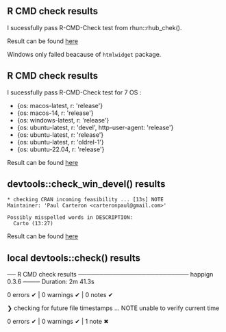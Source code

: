 ## R CMD check results

I sucessfully pass R-CMD-Check test from rhun::rhub_chek().
   
Result can be found [here](https://github.com/paul-carteron/happign/actions/runs/16590340052)

Windows only failed beacause of `htmlwidget` package.

## R CMD check results

I sucessfully pass R-CMD-Check test for 7 OS :
   - {os: macos-latest,   r: 'release'}
   - {os: macos-14,       r: 'release'}
   - {os: windows-latest, r: 'release'}
   - {os: ubuntu-latest,  r: 'devel', http-user-agent: 'release'}
   - {os: ubuntu-latest,  r: 'release'}
   - {os: ubuntu-latest,  r: 'oldrel-1'}
   - {os: ubuntu-22.04,   r: 'release'}
   
Result can be found [here](https://github.com/paul-carteron/happign/actions/runs/16590241629)

## devtools::check_win_devel() results

```
* checking CRAN incoming feasibility ... [13s] NOTE
Maintainer: 'Paul Carteron <carteronpaul@gmail.com>'

Possibly misspelled words in DESCRIPTION:
  Carto (13:27)
```

Result can be found [here](https://win-builder.r-project.org/Cc60ecHcXVE8/00check.log)

## local devtools::check() results
── R CMD check results ────────────────────────── happign 0.3.6 ────
Duration: 2m 41.3s

0 errors ✔ | 0 warnings ✔ | 0 notes ✔

❯ checking for future file timestamps ... NOTE
  unable to verify current time

0 errors ✔ | 0 warnings ✔ | 1 note ✖
